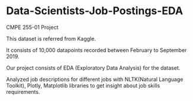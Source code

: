 # Data-Scientists-Job-Postings-EDA

CMPE 255-01 Project

This dataset is referred from Kaggle.

It consists of 10,000 datapoints recorded between February to September 2019.

Our project consists of EDA (Exploratory Data Analysis) for the dataset.

Analyzed job descriptions for different jobs with NLTK(Natural Language Toolkit), Plotly, Matplotlib
libraries to get insight about job skills requirements.
